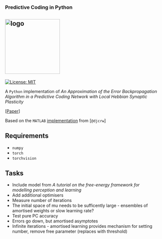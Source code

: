 ### Predictive Coding in Python

## <img alt="logo" src="https://www.frontiersin.org/files/Articles/18458/fpsyg-02-00395-r3/image_m/fpsyg-02-00395-g003.jpg" height="180"> 

[![License: MIT](https://img.shields.io/badge/License-MIT-yellow.svg)](https://opensource.org/licenses/MIT) 

A `Python` implementation of _An Approximation of the Error Backpropagation Algorithm in a Predictive Coding Network with Local Hebbian Synaptic Plasticity_

[[Paper](https://www.mrcbndu.ox.ac.uk/sites/default/files/pdf_files/Whittington%20Bogacz%202017_Neural%20Comput.pdf)]

Based on the `MATLAB` [implementation](https://github.com/djcrw/Supervised-Predictive-Coding) from [`@djcrw`]

## Requirements
- `numpy`
- `torch`
- `torchvision` 


## Tasks
- Include model from _A tutorial on the free-energy framework for modelling perception and learning_
- Add additional optimisers
- Measure number of iterations
- The initial space of mu needs to be sufficently large - ensembles of amortised weights or slow learning rate?
- Test pure PC accuracy
- Errors go down, but amortised asymptotes 
- Infinite iterations - amortised learning provides mechanism for setting number, remove free parameter (replaces with threshold)